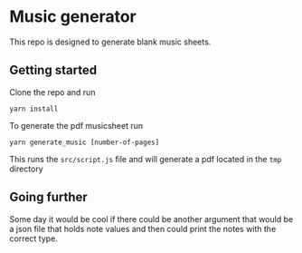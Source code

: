 # Music generator
This repo is designed to generate blank music sheets.

## Getting started
Clone the repo and run
```shell
yarn install
```

To generate the pdf musicsheet run
```shell
yarn generate_music [number-of-pages]
```

This runs the `src/script.js` file and will generate a pdf located in the `tmp` directory

## Going further
Some day it would be cool if there could be another argument that would be a json file that holds note values and then could print the notes with the correct type.
